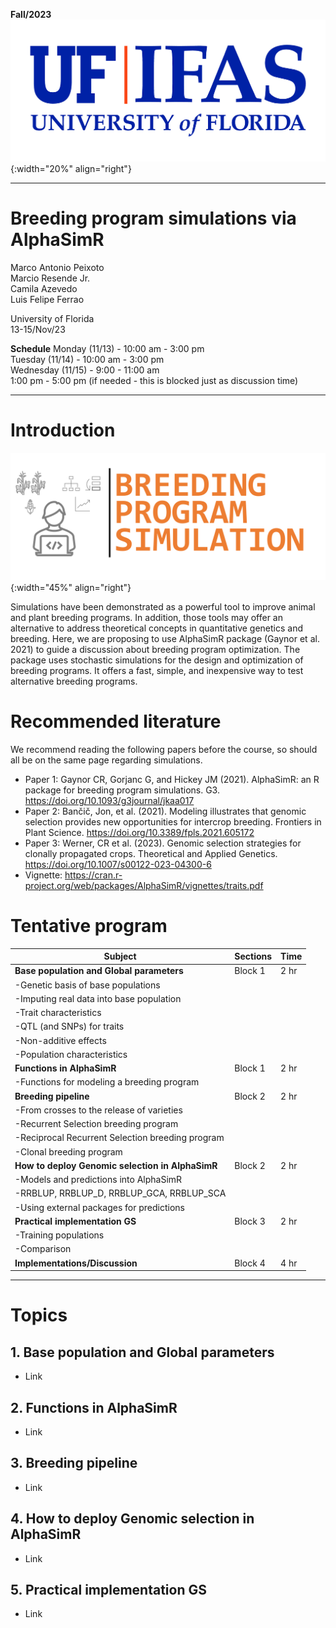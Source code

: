 **Fall/2023**
![FL](../../assets/images/UF.jpg){:width="20%" align="right"}  

***

# Breeding program simulations via AlphaSimR

Marco Antonio Peixoto  
Marcio Resende Jr.  
Camila Azevedo  
Luis Felipe Ferrao  

University of Florida  
13-15/Nov/23

**Schedule**
Monday (11/13) - 10:00 am - 3:00 pm  
Tuesday (11/14) - 10:00 am - 3:00 pm   
Wednesday (11/15) - 9:00 - 11:00 am  
1:00 pm - 5:00 pm (if needed - this is blocked just as discussion time)  

***

# **Introduction**

![Imputation](../../assets/images/Picture1.png){:width="45%" align="right"}  

Simulations have been demonstrated as a powerful tool to improve animal and plant breeding programs. In addition, those tools may offer an alternative to address theoretical concepts in quantitative genetics and breeding. Here, we are proposing to use AlphaSimR package (Gaynor et al. 2021) to guide a discussion about breeding program optimization. The package uses stochastic simulations for the design and optimization of breeding programs. It offers a fast, simple, and inexpensive way to test alternative breeding programs.


# **Recommended literature**

We recommend reading the following papers before the course, so should all be on the same page regarding simulations.

- Paper 1: Gaynor CR, Gorjanc G, and Hickey JM (2021). AlphaSimR: an R package for breeding program simulations. G3. https://doi.org/10.1093/g3journal/jkaa017
- Paper 2: Bančič, Jon, et al. (2021). Modeling illustrates that genomic selection provides new opportunities for intercrop breeding. Frontiers in Plant Science. https://doi.org/10.3389/fpls.2021.605172
- Paper 3: Werner, CR et al. (2023). Genomic selection strategies for clonally propagated crops. Theoretical and Applied Genetics. https://doi.org/10.1007/s00122-023-04300-6
- Vignette: https://cran.r-project.org/web/packages/AlphaSimR/vignettes/traits.pdf


# **Tentative program**

| Subject                                                  | Sections  | Time  |
|----------------------------------------------------------|-----------|-------|
|**Base population and Global parameters**                            |  Block 1  |  2 hr |
| -Genetic basis of base populations                       |                | 
| -Imputing real data into base population    |                 |
| -Trait characteristics                                   |                 |
| -QTL (and SNPs) for traits                                      |                |
| -Non-additive effects                                    |                 |
| -Population characteristics                              |                |
| **Functions in AlphaSimR**                                | Block 1   | 2 hr  |
| -Functions for modeling a breeding program               |           |       |
| **Breeding pipeline**                                     | Block 2   | 2 hr  |
| -From crosses to the release of varieties                     |           |       |
| -Recurrent Selection breeding program                     |           |       |
| -Reciprocal Recurrent Selection breeding program          |           |       |
| -Clonal breeding program                                  |           |       |
| **How to deploy Genomic selection in AlphaSimR**          | Block 2   | 2 hr  |
| -Models and predictions into AlphaSimR                |           |       |
| -RRBLUP, RRBLUP_D, RRBLUP_GCA, RRBLUP_SCA             |           |       |
| -Using external packages for predictions            |           |       |
| **Practical implementation GS**                          | Block 3   | 2 hr  |
| -Training populations                                 |           |       |
| -Comparison                                           |           |       |
| **Implementations/Discussion**                           | Block 4   | 4 hr  |


***

# Topics

## 1. Base population and Global parameters

- Link 
## 2. Functions in AlphaSimR 

- Link 

## 3. Breeding pipeline

- Link 

## 4. How to deploy Genomic selection in AlphaSimR

- Link 

## 5. Practical implementation GS

- Link 
